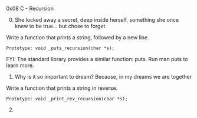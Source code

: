 0x08 C - Recursion

0. She locked away a secret, deep inside herself, something she once knew to be true... but chose to forget

Write a function that prints a string, followed by a new line.

    Prototype: void _puts_recursion(char *s);

FYI: The standard library provides a similar function: puts. Run man puts to learn more.

1. Why is it so important to dream? Because, in my dreams we are together

Write a function that prints a string in reverse.

    Prototype: void _print_rev_recursion(char *s);

2. 
